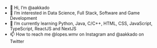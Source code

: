- 👋 Hi, I’m @aakkado
- 👀 I’m interested in Data Science, Full Stack, Software and Game Development
- 🌱 I’m currently learning Python, Java, C/C++, HTML, CSS, JavaScript, TypeScript, ReactJS and NextJS
- 📫 How to reach me @lopes.wmv on Instagram and @aakkado on Twitter

<!---
aakkado/aakkado is a ✨ special ✨ repository because its `README.md` (this file) appears on your GitHub profile.
You can click the Preview link to take a look at your changes.
--->
